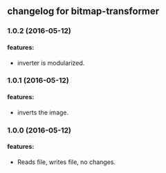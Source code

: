 ## changelog for bitmap-transformer

### 1.0.2 (2016-05-12)

#### features:
  - inverter is modularized.

### 1.0.1 (2016-05-12)

#### features:
  - inverts the image.

### 1.0.0 (2016-05-12)

#### features:
  - Reads file, writes file, no changes.
